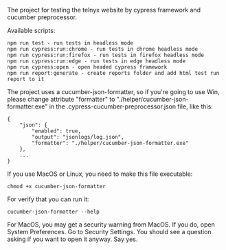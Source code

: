 The project for testing the telnyx website by cypress framework and cucumber preprocessor.

Available scripts:
    
    npm run test - run tests in headless mode
    npm run cypress:run:chrome - run tests in chrome headless mode
    npm run cypress:run:firefox - run tests in firefox headless mode
    npm run cypress:run:edge - run tests in edge headless mode
    npm run cypress:open - open headed cypress framework
    npm run report:generate - create reports folder and add html test run report to it

The project uses a cucumber-json-formatter, so if you're going to use Win, please 
change attribute "formatter" to "./helper/cucumber-json-formatter.exe" in the 
.cypress-cucumber-preprocessor.json file, like this:
    
    {
        "json": {
            "enabled": true,
            "output": "jsonlogs/log.json",
            "formatter": "./helper/cucumber-json-formatter.exe"
        },
        ...
    }
    
If you use MacOS or Linux, you need to make this file executable:
    
    chmod +x cucumber-json-formatter

For verify that you can run it:
    
    cucumber-json-formatter --help

For MacOS, you may get a security warning from MacOS. If you do, open System Preferences. 
Go to Security Settings. You should see a question asking if you want to open it anyway. Say yes.
